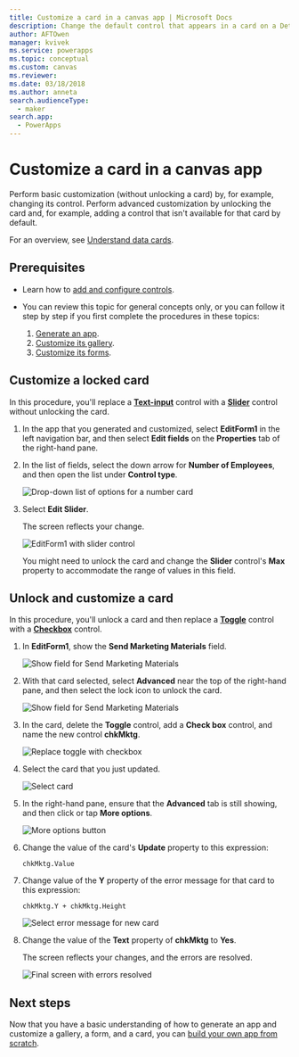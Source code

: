 ```yaml
---
title: Customize a card in a canvas app | Microsoft Docs
description: Change the default control that appears in a card on a Details or Edit form in a canvas app
author: AFTOwen
manager: kvivek
ms.service: powerapps
ms.topic: conceptual
ms.custom: canvas
ms.reviewer: 
ms.date: 03/18/2018
ms.author: anneta
search.audienceType: 
  - maker
search.app: 
  - PowerApps
---
```

# Customize a card in a canvas app

Perform basic customization (without unlocking a card) by, for example, changing its control. Perform advanced customization by unlocking the card and, for example, adding a control that isn't available for that card by default.

For an overview, see [Understand data cards](working-with-cards.md).

## Prerequisites

* Learn how to [add and configure controls](add-configure-controls.md).
* You can review this topic for general concepts only, or you can follow it step by step if you first complete the procedures in these topics:

  1. [Generate an app](data-platform-create-app.md).
  2. [Customize its gallery](customize-layout-sharepoint.md).
  3. [Customize its forms](customize-forms-sharepoint.md).

## Customize a locked card

In this procedure, you'll replace a **[Text-input](controls/control-text-input.md)** control with a **[Slider](controls/control-slider.md)** control without unlocking the card.

1. In the app that you generated and customized, select **EditForm1** in the left navigation bar, and then select **Edit fields** on the **Properties** tab of the right-hand pane.

1. In the list of fields, select the down arrow for **Number of Employees**, and then open the list under **Control type**.

    ![Drop-down list of options for a number card](./media/customize-card/card-selector.png)

1. Select **Edit Slider**.

    The screen reflects your change.

    ![EditForm1 with slider control](./media/customize-card/add-slider.png)

    You might need to unlock the card and change the **Slider** control's **Max** property to accommodate the range of values in this field.

## Unlock and customize a card

In this procedure, you'll unlock a card and then replace a **[Toggle](controls/control-toggle.md)** control with a **[Checkbox](controls/control-check-box.md)** control.

1. In **EditForm1**, show the **Send Marketing Materials** field.

    ![Show field for Send Marketing Materials](./media/customize-card/show-field.png)

1. With that card selected, select **Advanced** near the top of the right-hand pane, and then select the lock icon to unlock the card.

    ![Show field for Send Marketing Materials](./media/customize-card/unlock-card.png)

1. In the card, delete the **Toggle** control, add a **Check box** control, and name the new control **chkMktg**.

    ![Replace toggle with checkbox](./media/customize-card/add-checkbox.png)

1. Select the card that you just updated.

    ![Select card](./media/customize-card/select-card.png)

1. In the right-hand pane, ensure that the **Advanced** tab is still showing, and then click or tap **More options**.

    ![More options button](./media/customize-card/more-options.png)

1. Change the value of the card's **Update** property to this expression:

    `chkMktg.Value`

1. Change value of the **Y** property of the error message for that card to this expression:

    `chkMktg.Y + chkMktg.Height`

    ![Select error message for new card](./media/customize-card/select-error.png)

1. Change the value of the **Text** property of **chkMktg** to **Yes**.

    The screen reflects your changes, and the errors are resolved.

    ![Final screen with errors resolved](./media/customize-card/final-screen.png)

## Next steps

Now that you have a basic understanding of how to generate an app and customize a gallery, a form, and a card, you can [build your own app from scratch](data-platform-create-app-scratch.md).